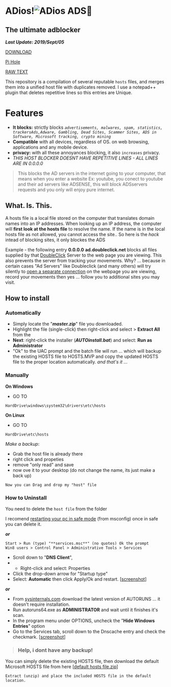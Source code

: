 # ADios!![ADios ADS👋](https://myrealdomain.com/images/bye-emoji-5.png)
## The ultimate adblocker
***Last Update: 2019/Sept/05***

[DOWNLOAD](https://bit.ly/HostBlock)

[Pi Hole](https://bit.ly/PiHoleHostBlock)

[RAW TEXT](https://bit.ly/HostBlockRaw)


This repository is a compilation of several reputable `hosts` files, and merges them into a unified host file with duplicates removed. 
I use a notepad++ plugin that deletes repetitive lines so this entries are Unique.

# Features
-   **It blocks:** strictly blocks *`advertisements, malwares, spam, statistics, trackersAds,Adware, Gambling, Dead Sites, Scammer Sites, ADS in Software, Microsoft tracking, crypto mining`* 
- **Compatible** with all devices, regardless of OS. on web browsing, applications and any mobile device.
-   **privacy:** with all these annoyances blocking, it also `increases` privacy.
- *THIS HOST BLOCKER DOESNT HAVE REPETITIVE LINES - ALL LINES ARE IN 0.0.0.0*

> This blocks the AD servers in the internet going to your computer, 
> that means when you enter a website Ex: youtube, you conect to youtube
> and their ad servers like ADSENSE, this will block ADSservers requests
> and  you only will enjoy pure internet.


## What. Is. This.
A hosts file is a local file stored on the computer that translates domain names into an IP addresses.
When looking up an IP address, the computer will **first look at the hosts file** to resolve the name. If the name is in the local hosts file as not allowed, you cannot access the site.. So here is the *hack* intead of blocking sites, it only blockes the ADS

Example - the following entry **0.0.0.0** **ad.doubleclick.net** blocks all files supplied by that [DoubleClick](http://en.wikipedia.org/wiki/Doubleclick "Wikipedia Definition of Doubleclick") Server to the web page you are viewing. This also prevents the server from tracking your movements. Why? ... because in certain cases "Ad Servers" like Doubleclick (and many others) will try silently to [open a separate connection](http://winhelp2002.mvps.org/doubleclick.gif "View screenshot of DoubleClick trying to open a seperate connection.") on the webpage you are viewing, record your movements then yes ... follow you to additional sites you may visit.


## How to install
### Automatically
- Simply locate the "***master.zip***" file you downloaded.  
- Highlight the file (single-click) then right-click and select > **Extract All** from the 
- **Next**: right-click the installer (***AUTOinstall.bat***) and select: **Run as Administrator** 
- "Ok" to the UAC prompt and the batch file will run ... which will backup the existing HOSTS file to HOSTS.MVP and copy the updated HOSTS file to the proper location automatically.
*and that's it ...*
### Manually
**On Windows**
* GO TO
```
HardDrive\windows\system32\drivers\etc\hosts
```
**On Linux**
* GO TO
```
HardDrive\etc\hosts
```
*Make a backup*:
- Grab the host file is already there
- right click and propeties
- remove "only read" and save
- now ove it to your desktop (do not change the name, its just make a back up)
```
Now you can Drag and drop my "host" file
```


### How to Uninstall
You need to delete the `host file` from the folder

I recomend [restarting your pc in safe mode](https://www.digitalcitizen.life/4-ways-boot-safe-mode-windows-10) (from msconfig) once in safe you can delete it. 

***or***

    Start > Run (type) "**services.msc**" (no quotes) Ok the prompt  
    Win8 users > Control Panel > Administrative Tools > Services  

- Scroll down to "**DNS Client**", 
- - Right-click and select: Properties  
- Click the drop-down arrow for "Startup type"  
- Select: **Automatic** then click Apply/Ok and restart. [[screenshot](http://winhelp2002.mvps.org/reset-dns.gif)]

***or***

-   From [sysinternals.com](https://docs.microsoft.com/en-us/sysinternals/) download the latest version of AUTORUNS ... it doesn't require installation.
-   Run autoruns64.exe as **ADMINISTRATOR** and wait until it finishes it's scan.
-   In the program menu under OPTIONS, uncheck the "**Hide Windows Entries**" option
-   Go to the Services tab, scroll down to the Dnscache entry and check the checkmark. [[screenshot](http://winhelp2002.mvps.org/autoruns.jpg)]

> ### Help, i dont have any backup!
You can simply delete the existing HOSTS file, then download the default Microsoft HOSTS file from here [[default hosts file.zip](http://winhelp2002.mvps.org/defaultwin7-hosts.zip)]

    Extract (unzip) and place the included HOSTS file in the default location.
